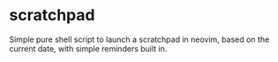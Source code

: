 # scratchpad
Simple pure shell script to launch a scratchpad in neovim, based on the current date, with simple reminders built in.
